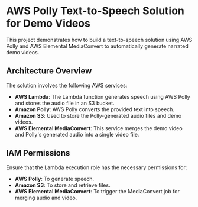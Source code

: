 # AWS Polly Text-to-Speech Solution for Demo Videos

This project demonstrates how to build a text-to-speech solution using AWS Polly and AWS Elemental MediaConvert to automatically generate narrated demo videos.

## Architecture Overview

The solution involves the following AWS services:

- **AWS Lambda**: The Lambda function generates speech using AWS Polly and stores the audio file in an S3 bucket.
- **Amazon Polly**: AWS Polly converts the provided text into speech.
- **Amazon S3**: Used to store the Polly-generated audio files and demo videos.
- **AWS Elemental MediaConvert**: This service merges the demo video and Polly's generated audio into a single video file.

## IAM Permissions

Ensure that the Lambda execution role has the necessary permissions for:

- **AWS Polly**: To generate speech.
- **Amazon S3**: To store and retrieve files.
- **AWS Elemental MediaConvert**: To trigger the MediaConvert job for merging audio and video.




